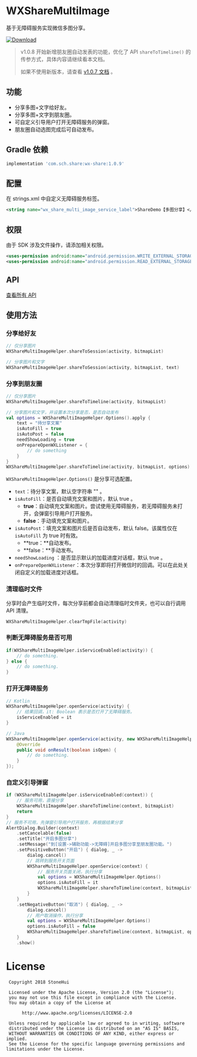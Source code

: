 # WXShareMultiImage

基于无障碍服务实现微信多图分享。

[ ![Download](https://api.bintray.com/packages/shichaohui/maven/wx-share/images/download.svg) ](https://bintray.com/shichaohui/maven/wx-share/_latestVersion)

> v1.0.8 开始新增朋友圈自动发表的功能，优化了 API `shareToTimeline()` 的传参方式，具体内容请继续看本文档。
>
> 如果不使用新版本，请查看 [v1.0.7 文档](./README_highest_v1.0.7.md) 。

## 功能

* 分享多图+文字给好友。
* 分享多图+文字到朋友圈。
* 可自定义引导用户打开无障碍服务的弹窗。
* 朋友圈自动选图完成后可自动发布。

## Gradle 依赖

```groovy
implementation 'com.sch.share:wx-share:1.0.9'
```

## 配置

在 strings.xml 中自定义无障碍服务标签。
```xml
<string name="wx_share_multi_image_service_label">ShareDemo【多图分享】</string>
```

## 权限

由于 SDK 涉及文件操作，请添加相关权限。
```xml
<uses-permission android:name="android.permission.WRITE_EXTERNAL_STORAGE"/>
<uses-permission android:name="android.permission.READ_EXTERNAL_STORAGE"/>
```

## API

[查看所有 API](./wx-share/src/main/java/com/sch/share/WXShareMultiImageHelper.kt)

## 使用方法

### 分享给好友

```kotlin
// 仅分享图片
WXShareMultiImageHelper.shareToSession(activity, bitmapList)

// 分享图片和文字
WXShareMultiImageHelper.shareToSession(activity, bitmapList, text)
```

### 分享到朋友圈

```kotlin
// 仅分享图片
WXShareMultiImageHelper.shareToTimeline(activity, bitmapList)

// 分享图片和文字，并设置本次分享是否，是否自动发布
val options = WXShareMultiImageHelper.Options().apply {
    text = "待分享文案"
    isAutoFill = true
    isAutoPost = false
    needShowLoading = true
    onPrepareOpenWXListener = {
        // do something
    }
}
WXShareMultiImageHelper.shareToTimeline(activity, bitmapList, options)
```
`WXShareMultiImageHelper.Options()` 是分享可选配置。

* `text`：待分享文案，默认空字符串 "" 。
* `isAutoFill`：是否自动填充文案和图片，默认 true 。
  * **true**：自动填充文案和图片。尝试使用无障碍服务，若无障碍服务未打开，会弹窗引导用户打开服务。
  * **false**：手动填充文案和图片。
* `isAutoPost`：填充文案和图片后是否自动发布，默认 false。该属性仅在 `isAutoFill` 为 true 时有效。
  * **true：**自动发布。
  * **false：**手动发布。
* `needShowLoading` ：是否显示默认的加载进度对话框，默认 true 。
* `onPrepareOpenWXListener`：本次分享即将打开微信时的回调。可以在此处关闭自定义的加载进度对话框。

### 清理临时文件

分享时会产生临时文件，每次分享前都会自动清理临时文件夹，也可以自行调用 API 清理。

```kotlin
WXShareMultiImageHelper.clearTmpFile(activity)
```

### 判断无障碍服务是否可用

```kotlin
if(WXShareMultiImageHelper.isServiceEnabled(activity)) {
    // do something.
} else {
    // do something.
}
```

### 打开无障碍服务

```kotlin
// Kotlin
WXShareMultiImageHelper.openService(activity) {
    // 结果回调，it: Boolean 表示是否打开了无障碍服务。
    isServiceEnabled = it
}
```

```java
// Java
WXShareMultiImageHelper.openService(activity, new WXShareMultiImageHelper.OnOpenServiceListener() {
    @Override
    public void onResult(boolean isOpen) {
        // do something.
    }
});
```

### 自定义引导弹窗

```kotlin
if (WXShareMultiImageHelper.isServiceEnabled(context)) {
    // 服务可用，直接分享
    WXShareMultiImageHelper.shareToTimeline(context, bitmapList)
    return
}
// 服务不可用，先弹窗引导用户打开服务，再根据结果分享
AlertDialog.Builder(context)
    .setCancelable(false)
    .setTitle("开启多图分享")
    .setMessage("到[设置->辅助功能->无障碍]开启多图分享至朋友圈功能。")
    .setPositiveButton("开启") { dialog, _ ->
        dialog.cancel()
        // 跳转到服务开关页面
        WXShareMultiImageHelper.openService(context) {
            // 服务开关页面关闭，执行分享
            val options = WXShareMultiImageHelper.Options()
            options.isAutoFill = it
            WXShareMultiImageHelper.shareToTimeline(context, bitmapList, options)
        }
    }
    .setNegativeButton("取消") { dialog, _ ->
        dialog.cancel()
        // 用户取消操作，执行分享
        val options = WXShareMultiImageHelper.Options()
        options.isAutoFill = false
        WXShareMultiImageHelper.shareToTimeline(context, bitmapList, options)
    }
    .show()
```

# License

```
 Copyright 2018 StoneHui
 
 Licensed under the Apache License, Version 2.0 (the "License");
 you may not use this file except in compliance with the License.
 You may obtain a copy of the License at
 
      http://www.apache.org/licenses/LICENSE-2.0
 
 Unless required by applicable law or agreed to in writing, software
 distributed under the License is distributed on an "AS IS" BASIS,
 WITHOUT WARRANTIES OR CONDITIONS OF ANY KIND, either express or implied.
 See the License for the specific language governing permissions and limitations under the License.
```
